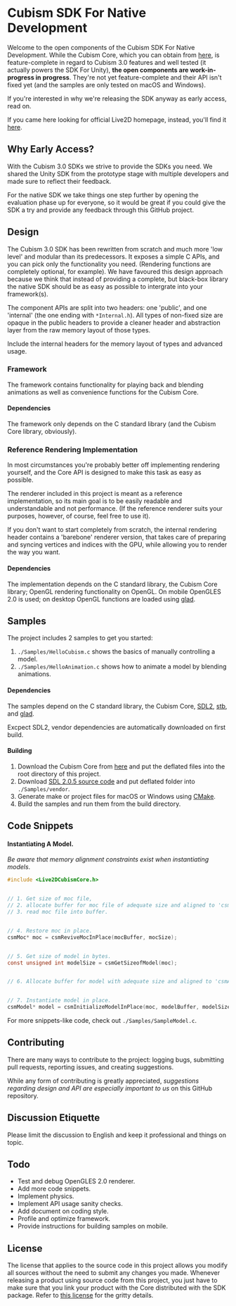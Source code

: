 # Cubism SDK For Native Development

Welcome to the open components of the Cubism SDK For Native Development.
While the Cubism Core, which you can obtain from [here](https://live2d.github.io),
is feature-complete in regard to Cubism 3.0 features and well tested (it actually powers the SDK For Unity),
**the open components are work-in-progress in progress**.
They're not yet feature-complete and their API isn't fixed yet (and the samples are only tested on macOS and Windows).

If you're interested in why we're releasing the SDK anyway as early access, read on.

If you came here looking for official Live2D homepage, instead, you'll find it [here](http://www.live2d.com/products/cubism3).


## Why Early Access?

With the Cubism 3.0 SDKs we strive to provide the SDKs you need.
We shared the Unity SDK from the prototype stage with multiple developers and made sure to reflect their feedback.

For the native SDK we take things one step further by opening the evaluation phase up for everyone,
so it would be great if you could give the SDK a try and provide any feedback through this GitHub project.


## Design

The Cubism 3.0 SDK has been rewritten from scratch and much more 'low level' and modular than its predecessors.
It exposes a simple C APIs, and you can pick only the functionality you need.
(Rendering functions are completely optional, for example).
We have favoured this design approach because we think that instead of providing a complete, but black-box library
the native SDK should be as easy as possible to intergrate into your framework(s).

The component APIs are split into two headers: one 'public', and one 'internal' (the one ending with `*Internal.h`).
All types of non-fixed size are opaque in the public headers to provide a cleaner header and
abstraction layer from the raw memory layout of those types.

Include the internal headers for the memory layout of types and advanced usage.


### Framework

The framework contains functionality for playing back and blending animations as well as convenience functions for the Cubism Core.

#### Dependencies

The framework only depends on the C standard library (and the Cubism Core library, obviously).


### Reference Rendering Implementation

In most circumstances you're probably better off implementing rendering yourself, and
the Core API is designed to make this task as easy as possible.

The renderer included in this project is meant as a reference implementation,
so its main goal is to be easily readable and understandable and not performance.
(If the reference renderer suits your purposes, however, of course, feel free to use it).

If you don't want to start completely from scratch, the internal rendering header contains a 'barebone' renderer version,
that takes care of preparing and syncing vertices and indices with the GPU, while allowing you to render the way you want.

#### Dependencies

The implementation depends on the C standard library, the Cubism Core library; OpenGL rendering functionality on OpenGL.
On mobile OpenGLES 2.0 is used; on desktop OpenGL functions are loaded using [glad](https://github.com/Dav1dde/glad).


## Samples

The project includes 2 samples to get you started:

1. `./Samples/HelloCubism.c` shows the basics of manually controlling a model.
1. `./Samples/HelloAnimation.c` shows how to animate a model by blending animations.


#### Dependencies

The samples depend on the C standard library, the Cubism Core, [SDL2](https://www.libsdl.org), [stb](https://github.com/nothings/stb), and [glad](https://github.com/Dav1dde/glad).

Excpect SDL2, vendor dependencies are automatically downloaded on first build.


#### Building

1. Download the Cubism Core from [here](live2d.github.io) and put the deflated files into the root directory of this project.
1. Download [SDL 2.0.5 source code](https://www.libsdl.org/download-2.0.php) and put deflated folder into `./Samples/vendor`.
1. Generate make or project files for macOS or Windows using [CMake](https://cmake.org/runningcmake/).
1. Build the samples and run them from the build directory.


## Code Snippets

#### Instantiating A Model.

*Be aware that memory alignment constraints exist when instantiating models*.

```c
#include <Live2DCubismCore.h>


// 1. Get size of moc file,
// 2. allocate buffer for moc file of adequate size and aligned to 'csmAlignofMoc', and
// 3. read moc file into buffer.


// 4. Restore moc in place.
csmMoc* moc = csmReviveMocInPlace(mocBuffer, mocSize);


// 5. Get size of model in bytes.
const unsigned int modelSize = csmGetSizeofModel(moc);


// 6. Allocate buffer for model with adequate size and aligned to 'csmAlignofModel', then...


// 7. Instantiate model in place.
csmModel* model = csmInitializeModelInPlace(moc, modelBuffer, modelSize);
```

For more snippets-like code, check out `./Samples/SampleModel.c`. 


## Contributing

There are many ways to contribute to the project: logging bugs, submitting pull requests, reporting issues, and creating suggestions.

While any form of contributing is greatly appreciated, *suggestions regarding design and API are especially important to us* on this GitHub repository.


## Discussion Etiquette

Please limit the discussion to English and keep it professional and things on topic.


## Todo

- Test and debug OpenGLES 2.0 renderer.
- Add more code snippets.
- Implement physics.
- Implement API usage sanity checks.
- Add document on coding style.
- Profile and optimize framework.
- Provide instructions for building samples on mobile. 

## License

The license that applies to the source code in this project allows you modify all sources without the need to submit any changes you made.
Whenever releasing a product using source code from this project,
you just have to make sure that you link your product with the Core distributed with the SDK package.
Refer to [this license](http://live2d.com/eula/live2d-open-software-license-agreement_en.html) for the gritty details.
